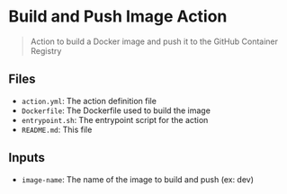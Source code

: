 Build and Push Image Action
===========================
> Action to build a Docker image and push it to the GitHub Container Registry

Files
-----
- `action.yml`: The action definition file
- `Dockerfile`: The Dockerfile used to build the image
- `entrypoint.sh`: The entrypoint script for the action
- `README.md`: This file

Inputs
------
- `image-name`: The name of the image to build and push (ex: dev)